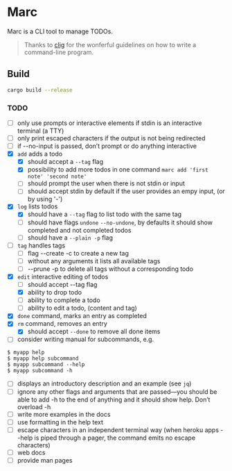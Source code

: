 # Marc

Marc is a CLI tool to manage TODOs.

> Thanks to [clig](https://clig.dev/) for the wonferful guidelines on how to write a command-line program.

## Build

```bash
cargo build --release
```

### TODO

- [ ] only use prompts or interactive elements if stdin is an interactive terminal (a TTY)
- [ ] only print escaped characters if the output is not being redirected
- [ ] if --no-input is passed, don’t prompt or do anything interactive
- [x] `add` adds a todo
  - [x] should accept a `--tag` flag
  - [x] possibility to add more todos in one command `marc add 'first note' 'second note'`
  - [ ] should prompt the user when there is not stdin or input
  - [ ] should accept stdin by default if the user provides an empy input, (or by using '-')
- [x] `log` lists todos
  - [x] should have a `--tag` flag to list todo with the same tag
  - [ ] should have flags `undone` `--no-undone`, by defaults it should show completed and not completed todos
  - [ ] should have a `--plain -p` flag
- [ ] `tag` handles tags
  - [ ] flag --create -c to create a new tag
  - [ ] without any arguments it lists all available tags
  - [ ] --prune -p to delete all tags without a corresponding todo
- [x] `edit` interactive editing of todos
  - [ ] should accept --tag flag
  - [x] ability to drop todo
  - [ ] ability to complete a todo
  - [ ] ability to edit a todo, (content and tag)
- [x] `done` command, marks an entry as completed
- [x] `rm` command, removes an entry
  - [x] should accept `--done` to remove all done items
- [ ] consider writing manual for subcommands, e.g.

```
$ myapp help
$ myapp help subcommand
$ myapp subcommand --help
$ myapp subcommand -h
```

- [ ] displays an introductory description and an example (see `jq`)
- [ ] ignore any other flags and arguments that are passed—you should be able to add -h to the end of anything and it should show help. Don’t overload -h
- [ ] write more examples in the docs
- [ ] use formatting in the help text
- [ ] escape characters in an independent terminal way (when heroku apps --help is piped through a pager, the command emits no escape characters)
- [ ] web docs
- [ ] provide man pages
